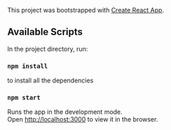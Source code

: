 This project was bootstrapped with [Create React App](https://github.com/facebook/create-react-app).

## Available Scripts

In the project directory, run:

### `npm install`

to install all the dependencies

### `npm start`

Runs the app in the development mode.<br />
Open [http://localhost:3000](http://localhost:3000) to view it in the browser.

